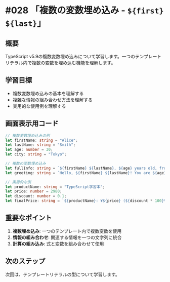 # #028 「複数の変数埋め込み - `${first} ${last}`」

## 概要
TypeScript v5.9の複数変数埋め込みについて学習します。一つのテンプレートリテラル内で複数の変数を埋め込む機能を理解します。

## 学習目標
- 複数変数埋め込みの基本を理解する
- 複雑な情報の組み合わせ方法を理解する
- 実用的な使用例を理解する

## 画面表示用コード

```typescript
// 複数変数埋め込みの例
let firstName: string = "Alice";
let lastName: string = "Smith";
let age: number = 30;
let city: string = "Tokyo";

// 複数の変数埋め込み
let fullInfo: string = `${firstName} ${lastName}, ${age} years old, from ${city}`;
let greeting: string = `Hello, ${firstName} ${lastName}! You are ${age} years old.`;

// 実用的な例
let productName: string = "TypeScript学習本";
let price: number = 2980;
let discount: number = 0.1;
let finalPrice: string = `${productName}: ¥${price} (${discount * 100}% off) = ¥${price * (1 - discount)}`;
```

## 重要なポイント
1. **複数埋め込み**: 一つのテンプレート内で複数変数を使用
2. **情報の組み合わせ**: 関連する情報を一つの文字列に統合
3. **計算の組み込み**: 式と変数を組み合わせて使用

## 次のステップ
次回は、テンプレートリテラルの型について学習します。